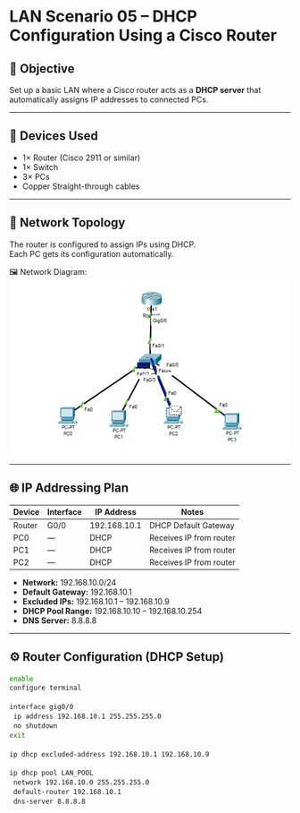 # LAN Scenario 05 – DHCP Configuration Using a Cisco Router

## 🎯 Objective
Set up a basic LAN where a Cisco router acts as a **DHCP server** that automatically assigns IP addresses to connected PCs.

---

## 🧱 Devices Used
- 1× Router (Cisco 2911 or similar)
- 1× Switch
- 3× PCs
- Copper Straight-through cables

---

## 🧠 Network Topology

The router is configured to assign IPs using DHCP.  
Each PC gets its configuration automatically.


🖼️ Network Diagram:  
![Topology](./topology.PNG)

---

## 🌐 IP Addressing Plan

| Device   | Interface   | IP Address      | Notes                      |
|----------|-------------|------------------|-----------------------------|
| Router   | G0/0        | 192.168.10.1     | DHCP Default Gateway        |
| PC0      | —           | DHCP             | Receives IP from router     |
| PC1      | —           | DHCP             | Receives IP from router     |
| PC2      | —           | DHCP             | Receives IP from router     |

- **Network:** 192.168.10.0/24  
- **Default Gateway:** 192.168.10.1  
- **Excluded IPs:** 192.168.10.1 – 192.168.10.9  
- **DHCP Pool Range:** 192.168.10.10 – 192.168.10.254  
- **DNS Server:** 8.8.8.8

---

## ⚙️ Router Configuration (DHCP Setup)

```bash
enable
configure terminal

interface gig0/0
 ip address 192.168.10.1 255.255.255.0
 no shutdown
exit

ip dhcp excluded-address 192.168.10.1 192.168.10.9

ip dhcp pool LAN_POOL
 network 192.168.10.0 255.255.255.0
 default-router 192.168.10.1
 dns-server 8.8.8.8
